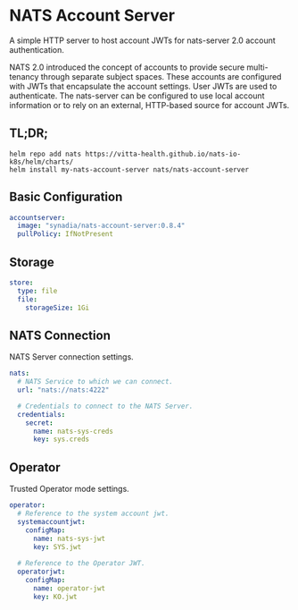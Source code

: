 # NATS Account Server

A simple HTTP server to host account JWTs for nats-server 2.0 account authentication.

NATS 2.0 introduced the concept of accounts to provide secure multi-tenancy through separate subject spaces. These accounts are configured with JWTs that encapsulate the account settings. User JWTs are used to authenticate. The nats-server can be configured to use local account information or to rely on an external, HTTP-based source for account JWTs.

## TL;DR;

```console
helm repo add nats https://vitta-health.github.io/nats-io-k8s/helm/charts/
helm install my-nats-account-server nats/nats-account-server
```

## Basic Configuration

```yaml
accountserver:
  image: "synadia/nats-account-server:0.8.4"
  pullPolicy: IfNotPresent
```

## Storage

```yaml
store:
  type: file
  file:
    storageSize: 1Gi
```

## NATS Connection

NATS Server connection settings.

```yaml
nats:
  # NATS Service to which we can connect.
  url: "nats://nats:4222"

  # Credentials to connect to the NATS Server.
  credentials:
    secret:
      name: nats-sys-creds
      key: sys.creds
```

## Operator

Trusted Operator mode settings.

```yaml
operator:
  # Reference to the system account jwt.
  systemaccountjwt:
    configMap:
      name: nats-sys-jwt
      key: SYS.jwt
  
  # Reference to the Operator JWT.
  operatorjwt:
    configMap:
      name: operator-jwt
      key: KO.jwt
```
